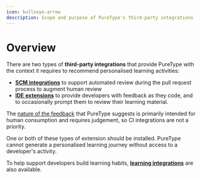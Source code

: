 ```yaml
---
icon: bullseye-arrow
description: Scope and purpose of PureType's third-party integrations
---
```


# Overview

There are two types of **third-party integrations** that provide PureType with the context it requires to recommend personalised learning activities:

* [**SCM integrations**](scm-integrations/) to support automated review during the pull request process to augment human review
* [**IDE** ](ide-extensions/)[**extensions**](ide-extensions/) to provide developers with feedback as they code, and to occasionally prompt them to review their learning material.

The [nature of the feedback](feedback-principles.md) that PureType suggests is primarily intended for human consumption and requires judgement, so CI integrations are not a priority.

One or both of these types of extension should be installed. PureType cannot generate a personalised learning journey without access to a developer's activity.

To help support developers build learning habits, [**learning integrations**](learning-integrations.md) are also available.
